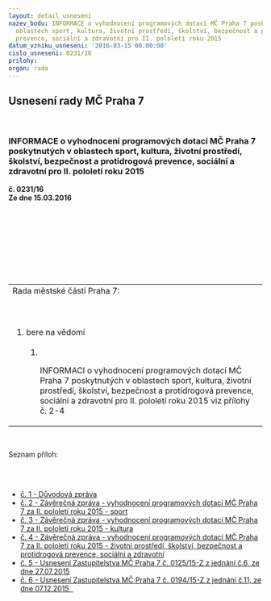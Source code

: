 ```yaml
---
layout: detail_usneseni
nazev_bodu: INFORMACE o vyhodnocení programových dotací MČ Praha 7 poskytnutých v
  oblastech sport, kultura, životní prostředí, školství, bezpečnost a protidrogová
  prevence, sociální a zdravotní pro II. pololetí roku 2015
datum_vzniku_usneseni: '2016-03-15 00:00:00'
cislo_usneseni: 0231/16
prilohy: 
organ: rada
---
```

<div id="ucUsn_pList" class="usn">
	<span><h2>Usnesení rady MČ Praha 7 </h2>
<br></span><div class="standBody">
<span><h3>INFORMACE o vyhodnocení programových dotací MČ Praha 7 poskytnutých v oblastech sport, kultura, životní prostředí, školství, bezpečnost a protidrogová prevence, sociální a zdravotní pro II. pololetí roku 2015</h3></span><div class="center">
		<strong>č. 0231/16</strong><br>
	</div>
<div class="center">
		<strong>Ze dne 15.03.2016</strong><br><br>
	</div>
<p><br></p>
<table class="documentProperties tableView">
<br><tbody>
<br><tr>
<br><td>Rada městské části Praha 7:</td>
</tr>
<br><tr>
<br><td>
<br><ol class="urzList_view">
<br><li class="urzClass1">bere na vědomí <br><ol class="urzOlClass">
<br><li class="urzClass2">
<br><p>INFORMACI o vyhodnocení programových dotací MČ Praha 7 poskytnutých v oblastech sport, kultura, životní prostředí, školství, bezpečnost a protidrogová prevence, sociální a zdravotní pro II. pololetí roku 2015 viz přílohy č. 2-4</p>
</li>
</ol>
</li>
</ol>
</td>
</tr>
</tbody>
</table>
<br><p>Seznam příloh:</p>
<br><ul>
<br><li>
<a href="/zdroj.aspx?typ=4&amp;Id=71448&amp;sh=-1523826315" target="_blank" title="Odkaz na soubor - 35 kB - nové okno">č. 1 - Důvodová zpráva</a><br>
</li>
<li>
<a href="/zdroj.aspx?typ=4&amp;Id=71449&amp;sh=-1523722795" target="_blank" title="Odkaz na soubor - 37 kB - nové okno">č. 2 - Závěrečná zpráva - vyhodnocení programových dotací MČ Praha 7 za II. pololetí roku 2015 - sport </a><br>
</li>
<li>
<a href="/zdroj.aspx?typ=4&amp;Id=71450&amp;sh=-779502827" target="_blank" title="Odkaz na soubor - 49 kB - nové okno">č. 3 - Závěrečná zpráva - vyhodnocení programových dotací MČ Praha 7 za II. pololetí roku 2015 - kultura </a><br>
</li>
<li>
<a href="/zdroj.aspx?typ=4&amp;Id=71451&amp;sh=-779530635" target="_blank" title="Odkaz na soubor - 59 kB - nové okno">č. 4 - Závěrečná zpráva - vyhodnocení programových dotací MČ Praha 7 za II. pololetí roku 2015 - životní prostředí, školství, bezpečnost a protidrogová prevence, sociální a zdravotní</a><br>
</li>
<li>
<a href="/zdroj.aspx?typ=4&amp;Id=71452&amp;sh=-779439275" target="_blank" title="Odkaz na soubor - 38 kB - nové okno">č. 5 - Usnesení Zastupitelstva MČ Praha 7 č. 0125/15-Z z jednání č.6, ze dne 27.07.2015 </a><br>
</li>
<li><a href="/zdroj.aspx?typ=4&amp;Id=71453&amp;sh=-779466827" target="_blank" title="Odkaz na soubor - 36,5 kB - nové okno">č. 6 - Usnesení Zastupitelstva MČ Praha 7 č. 0194/15-Z z jednání č.11, ze dne 07.12.2015  </a></li>
</ul>
</div>
</div>